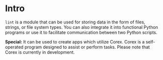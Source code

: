 # Intro

`lint` is a module that can be used for storing data in the form of files, strings, or file system types. You can also integrate it into functional Python programs or use it to facilitate communication between two Python scripts.

**Special:** It can be used to create apps which utilize Corex. Corex is a self-operated program designed to assist or perform tasks. Please note that Corex is currently in development.
